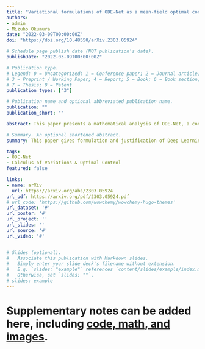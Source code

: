 ```yaml
---
title: "Variational formulations of ODE-Net as a mean-field optimal control problem and existence results"
authors:
- admin
- Mizuho Okumura
date: "2022-03-09T00:00:00Z"
doi: "https://doi.org/10.48550/arXiv.2303.05924"

# Schedule page publish date (NOT publication's date).
publishDate: "2022-03-09T00:00:00Z"

# Publication type.
# Legend: 0 = Uncategorized; 1 = Conference paper; 2 = Journal article;
# 3 = Preprint / Working Paper; 4 = Report; 5 = Book; 6 = Book section;
# 7 = Thesis; 8 = Patent
publication_types: ["3"]

# Publication name and optional abbreviated publication name.
publication: ""
publication_short: ""

abstract: This paper presents a mathematical analysis of ODE-Net, a continuum model of deep neural networks (DNNs). In recent years, Machine Learning researchers have introduced ideas of replacing the deep structure of DNNs with ODEs as a continuum limit. These studies regard the "learning" of ODE-Net as the minimization of a "loss" constrained by a parametric ODE. Although the existence of a minimizer for this minimization problem needs to be assumed, only a few studies have investigated its existence analytically in detail. In the present paper, the existence of a minimizer is discussed based on a formulation of ODE-Net as a measure-theoretic mean-field optimal control problem. The existence result is proved when a neural network, which describes a vector field of ODE-Net, is linear with respect to learnable parameters. The proof employs the measure-theoretic formulation combined with the direct method of Calculus of Variations. Secondly, an idealized minimization problem is proposed to remove the above linearity assumption. Such a problem is inspired by a kinetic regularization associated with the Benamou--Brenier formula and universal approximation theorems for neural networks. The proofs of these existence results use variational methods, differential equations, and mean-field optimal control theory. They will stand for a new analytic way to investigate the learning process of deep neural networks.

# Summary. An optional shortened abstract.
summary: This paper gives formulation and justification of Deep Learning from the continuous view point.

tags:
- ODE-Net
- Calculus of Variations & Optimal Control
featured: false

links:
- name: arXiv
  url: https://arxiv.org/abs/2303.05924
url_pdf: https://arxiv.org/pdf/2303.05924.pdf
# url_code: 'https://github.com/wowchemy/wowchemy-hugo-themes'
url_dataset: '#'
url_poster: '#'
url_project: ''
url_slides: ''
url_source: '#'
url_video: '#'


# Slides (optional).
#   Associate this publication with Markdown slides.
#   Simply enter your slide deck's filename without extension.
#   E.g. `slides: "example"` references `content/slides/example/index.md`.
#   Otherwise, set `slides: ""`.
# slides: example
---
```


# Supplementary notes can be added here, including [code, math, and images](https://wowchemy.com/docs/writing-markdown-latex/).

